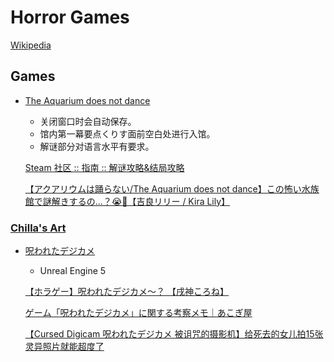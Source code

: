 # Horror Games
[Wikipedia](https://en.wikipedia.org/wiki/Horror_game)

## Games
- [The Aquarium does not dance](https://store.steampowered.com/app/2814910/The_Aquarium_does_not_dance/)
  - 关闭窗口时会自动保存。
  - 馆内第一幕要点くりす面前空白处进行入馆。
  - 解谜部分对语言水平有要求。

  [Steam 社区 :: 指南 :: 解谜攻略&结局攻略](https://steamcommunity.com/sharedfiles/filedetails/?id=3224977624)

  [【アクアリウムは踊らない/The Aquarium does not dance】この怖い水族館で謎解きするの...？😭🐠【吉良リリー / Kira Lily】](https://www.youtube.com/watch?v=PxkeQngoeA0)

### [Chilla's Art](https://www.chillasart.co.jp/)
- [呪われたデジカメ](https://store.steampowered.com/app/3334550/Cursed_Digicam/)
  - Unreal Engine 5

  [【ホラゲー】呪われたデジカメ～？ 【戌神ころね】](https://www.youtube.com/watch?v=jL3a-lgTPqY)

  [ゲーム「呪われたデジカメ」に関する考察メモ｜あこぎ屋](https://note.com/akogiya_note/n/na0a1ffd96a04)

  [【Cursed Digicam 呪われたデジカメ 被诅咒的摄影机】给死去的女儿拍15张灵异照片就能超度了](https://www.bilibili.com/video/BV1yMcweuErT/?vd_source=c718e48c05f47c06135428aa4a103c54)